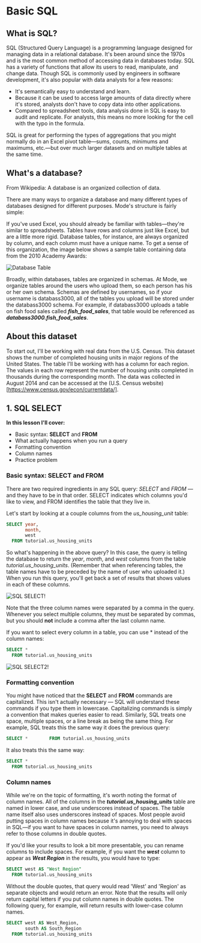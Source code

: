 
# Basic SQL

## What is SQL?

SQL (Structured Query Language) is a programming language designed for managing data in a relational database. It's been around since the 1970s and is the most common method of accessing data in databases today. SQL has a variety of functions that allow its users to read, manipulate, and change data. Though SQL is commonly used by engineers in software development, it's also popular with data analysts for a few reasons:

- It's semantically easy to understand and learn.
- Because it can be used to access large amounts of data directly where it's stored, analysts don't have to copy data into other applications.
- Compared to spreadsheet tools, data analysis done in SQL is easy to audit and replicate. For analysts, this means no more looking for the cell with the typo in the formula.

SQL is great for performing the types of aggregations that you might normally do in an Excel pivot table—sums, counts, minimums and maximums, etc.—but over much larger datasets and on multiple tables at the same time.

## What's a database?

From Wikipedia: A database is an organized collection of data.

There are many ways to organize a database and many different types of databases designed for different purposes. Mode's structure is fairly simple:

If you've used Excel, you should already be familiar with tables—they're similar to spreadsheets. Tables have rows and columns just like Excel, but are a little more rigid. Database tables, for instance, are always organized by column, and each column must have a unique name. To get a sense of this organization, the image below shows a sample table containing data from the 2010 Academy Awards:

![Database Table](https://mode.com/resources/images/the-basics/sample-table.png)

Broadly, within databases, tables are organized in schemas. At Mode, we organize tables around the users who upload them, so each person has his or her own schema. Schemas are defined by usernames, so if your username is databass3000, all of the tables you upload will be stored under the databass3000 schema. For example, if databass3000 uploads a table on fish food sales called ***fish_food_sales***, that table would be referenced as ***databass3000.fish_food_sales***.

## About this dataset

To start out, I'll be working with real data from the U.S. Census. This dataset shows the number of completed housing units in major regions of the United States. The table I'll be working with has a column for each region. The values in each row represent the number of housing units completed in thousands during the corresponding month. The data was collected in August 2014 and can be accessed at the (U.S. Census website)[https://www.census.gov/econ/currentdata/].

## 1. SQL SELECT

**In this lesson I'll cover:**
- Basic syntax: **SELECT** and **FROM**
- What actually happens when you run a query
- Formatting convention
- Column names
- Practice problem

### Basic syntax: SELECT and FROM

There are two required ingredients in any SQL query: *SELECT* and *FROM* — and they have to be in that order. SELECT indicates which columns you'd like to view, and FROM identifies the table that they live in.

Let's start by looking at a couple columns from the *us_housing_unit* table:

```sql
SELECT year,
       month,
       west
  FROM tutorial.us_housing_units
```

So what's happening in the above query? In this case, the query is telling the database to return the *year*, *month*, and *west* columns from the table *tutorial.us_housing_units*. (Remember that when referencing tables, the table names have to be preceded by the name of user who uploaded it.) When you run this query, you'll get back a set of results that shows values in each of these columns.

![SQL SELECT!](https://mode.com/resources/images/the-basics/prelim-results.png)

Note that the three column names were separated by a comma in the query. Whenever you select multiple columns, they must be separated by commas, but you should **not** include a comma after the last column name.

If you want to select every column in a table, you can use * instead of the column names:

```sql
SELECT *
  FROM tutorial.us_housing_units
```
![SQL SELECT2!](https://mode.com/resources/images/the-basics/results.png)

### Formatting convention

You might have noticed that the **SELECT** and **FROM** commands are capitalized. This isn't actually necessary — SQL will understand these commands if you type them in lowercase. Capitalizing commands is simply a convention that makes queries easier to read. Similarly, SQL treats one space, multiple spaces, or a line break as being the same thing. For example, SQL treats this the same way it does the previous query:

```sql 
SELECT *        FROM tutorial.us_housing_units
```

It also treats this the same way:

```sql
SELECT *
  FROM tutorial.us_housing_units
```

### Column names

While we're on the topic of formatting, it's worth noting the format of column names. All of the columns in the ***tutorial.us_housing_units*** table are named in lower case, and use underscores instead of spaces. The table name itself also uses underscores instead of spaces. Most people avoid putting spaces in column names because it's annoying to deal with spaces in SQL—if you want to have spaces in column names, you need to always refer to those columns in double quotes.

If you'd like your results to look a bit more presentable, you can rename columns to include spaces. For example, if you want the ***west*** column to appear as ***West Region*** in the results, you would have to type:

```sql
SELECT west AS "West Region"
  FROM tutorial.us_housing_units
```

Without the double quotes, that query would read 'West' and 'Region' as separate objects and would return an error. Note that the results will only return capital letters if you put column names in double quotes. The following query, for example, will return results with lower-case column names.

```sql
SELECT west AS West_Region,
       south AS South_Region
  FROM tutorial.us_housing_units
```

